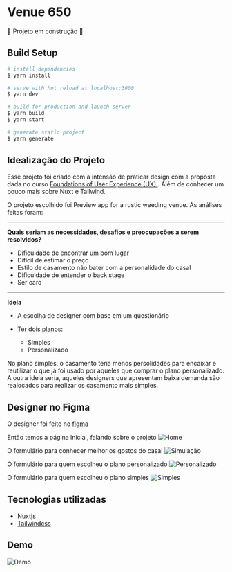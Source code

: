 # Venue 650

:construction: Projeto em construção :construction:

## Build Setup

```bash
# install dependencies
$ yarn install

# serve with hot reload at localhost:3000
$ yarn dev

# build for production and launch server
$ yarn build
$ yarn start

# generate static project
$ yarn generate
```

## Idealização do Projeto

Esse projeto foi criado com a intensão de praticar design com a proposta dada no curso [Foundations of User Experience (UX) ](https://www.coursera.org/learn/foundations-user-experience-design). Além de conhecer um pouco mais sobre Nuxt e Tailwind.

O projeto escolhido foi Preview app for a rustic weeding venue. As análises feitas foram:

---

**Quais seriam as necessidades, desafios e preocupações a serem resolvidos?**

- Dificuldade de encontrar um bom lugar
- Difícil de estimar o preço
- Estilo de casamento não bater com a personalidade do casal
- Dificuldade de entender o back stage
- Ser caro

---

**Ideia**

- A escolha de designer com base em um questionário

- Ter dois planos:
  - Simples
  - Personalizado

No plano simples, o casamento teria menos persolidades para encaixar e reutilizar o que já foi usado por aqueles que comprar o plano personalizado.
A outra ideia seria, aqueles designers que apresentam baixa demanda são realocados para realizar os casamento mais simples.

## Designer no Figma

O designer foi feito no [figma](https://www.figma.com/file/ZpRiz97ZyqKiaoFk0q2zF7/Venue-650?node-id=0%3A1)

Então temos a página inicial, falando sobre o projeto
![Home](./screenshot/figma-home.PNG)

O formulário para conhecer melhor os gostos do casal
![Simulação](./screenshot/figma-simulacao.PNG)

O formulário para quem escolheu o plano personalizado
![Personalizado](./screenshot/figma-personalizado.PNG)

O formulário para quem escolheu o plano simples
![Simples](./screenshot/figma-simples.PNG)

## Tecnologias utilizadas

- [Nuxtjs](https://nuxtjs.org/)
- [Tailwindcss](https://tailwindcss.com/)

## Demo

![Demo](./screenshot/demo.gif)
